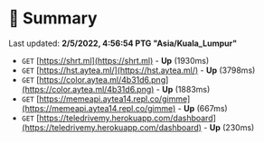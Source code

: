 # 📖 Summary
Last updated: **2/5/2022, 4:56:54 PTG "Asia/Kuala_Lumpur"**

- `GET` [https://shrt.ml](https://shrt.ml) - **Up** (1930ms)
- `GET` [https://hst.aytea.ml/](https://hst.aytea.ml/) - **Up** (3798ms)
- `GET` [https://color.aytea.ml/4b31d6.png](https://color.aytea.ml/4b31d6.png) - **Up** (1883ms)
- `GET` [https://memeapi.aytea14.repl.co/gimme](https://memeapi.aytea14.repl.co/gimme) - **Up** (667ms)
- `GET` [https://teledrivemy.herokuapp.com/dashboard](https://teledrivemy.herokuapp.com/dashboard) - **Up** (230ms)
